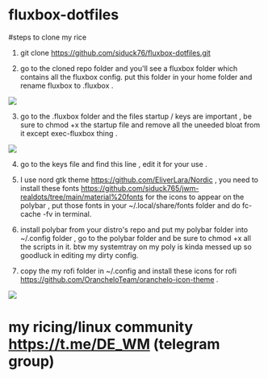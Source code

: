 # fluxbox-dotfiles
 


#steps to clone my rice 

1. git clone https://github.com/siduck76/fluxbox-dotfiles.git

2. go to the cloned repo folder and you'll see a fluxbox folder which contains all the fluxbox config. put this folder in your home folder  and rename fluxbox to .fluxbox .

<img src = "https://raw.githubusercontent.com/siduck76/fluxbox-dotfiles/main/fluxbox-config.png">

3. go to the .fluxbox folder and the files startup / keys are important , be sure to chmod +x the startup file and remove all the uneeded bloat from it except exec-fluxbox thing .

<img src = "https://raw.githubusercontent.com/siduck76/fluxbox-dotfiles/main/keys.png">

4. go to the keys file and find this line , edit it for your use . 

5. I use nord gtk theme https://github.com/EliverLara/Nordic , you need to install these fonts https://github.com/siduck765/jwm-realdots/tree/main/material%20fonts for the icons to appear on the polybar , put those fonts in your ~/.local/share/fonts folder and do fc-cache -fv in terminal.

6. install polybar from your distro's repo and put my polybar folder into ~/.config folder , go to the polybar folder and be sure to chmod +x all the scripts in it.
  btw my systemtray on my poly is kinda messed up so goodluck in editing my dirty config.
  
7. copy the my rofi folder in ~/.config and install these icons for rofi https://github.com/OrancheloTeam/oranchelo-icon-theme .
  
<img src ="https://raw.githubusercontent.com/siduck76/fluxbox-dotfiles/main/e.png">

# my ricing/linux community https://t.me/DE_WM (telegram group) 
